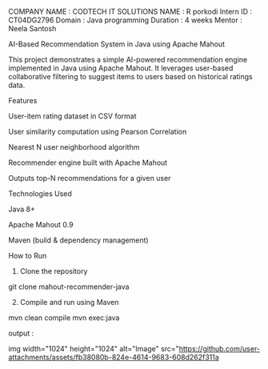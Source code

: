  COMPANY NAME : CODTECH IT SOLUTIONS 
NAME : R porkodi 
Intern ID : CT04DG2796
Domain : Java programming 
Duration : 4 weeks 
Mentor : Neela Santosh 

 AI-Based Recommendation System in Java using Apache Mahout

This project demonstrates a simple AI-powered recommendation engine implemented in Java using Apache Mahout. It leverages user-based collaborative filtering to suggest items to users based on historical ratings data.

Features

User-item rating dataset in CSV format

User similarity computation using Pearson Correlation

Nearest N user neighborhood algorithm

 Recommender engine built with Apache Mahout

Outputs top-N recommendations for a given user

Technologies Used

Java 8+

Apache Mahout 0.9

Maven (build & dependency management)

 How to Run

1. Clone the repository

git clone mahout-recommender-java


2. Compile and run using Maven

mvn clean compile
mvn exec:java


output : 

img width="1024" height="1024" alt="Image" src="https://github.com/user-attachments/assets/fb38080b-824e-4614-9683-608d262f311a
